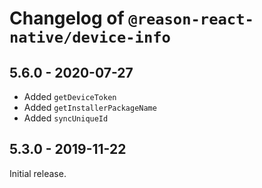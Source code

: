 # Changelog of `@reason-react-native/device-info`

## 5.6.0 - 2020-07-27

- Added `getDeviceToken`
- Added `getInstallerPackageName`
- Added `syncUniqueId`

## 5.3.0 - 2019-11-22

Initial release.
